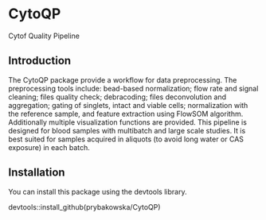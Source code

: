 # CytoQP
Cytof Quality Pipeline

## Introduction
The CytoQP package provide a workflow for data preprocessing. The preprocessing tools include: bead-based normalization; 
flow rate and signal cleaning; files quality check; debracoding; files deconvolution and aggregation; gating of singlets, 
intact and viable cells; normalization with the reference sample, and feature extraction using FlowSOM algorithm. Additionally 
multiple visualization functions are provided. 
This pipeline is designed for blood samples with multibatch and large scale studies. It is best suited for samples acquired in aliquots 
(to avoid long water or CAS exposure) in each batch.

## Installation
You can install this package using the devtools library.

devtools::install_github(prybakowska/CytoQP)
